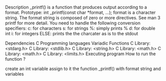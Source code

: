 Description
_printf() is a function that produces output according to a format. Prototype: int _printf(const char *format, ...); format is a character string. The format string is composed of zero or more directives. See man 3 printf for more detail. You need to handle the following conversion specifiers: c: for characters s: for strings %: simply prints % d: for double int i: for integers ELSE: prints the the charcater as is to the stdout

Dependencies
C Programming languages
Variadic Functions
C Library: <stdarg.h>
C Library: <stdlib.h>
C Library: <string.h>
C Library: <math.h>
C Library: <math.h>
C Library: <limits.h>
Executing program
How to run the function ?

create an int variable
assign to it the function _printf() with format string and variables

